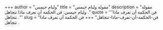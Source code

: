 +++
author = "وليام جيمس"
title = "مقولة وليام جيمس"
description = "مقولة وليام جيمس: فن الحكمة أن تعرف ماذا تتجاهل ."
quote = '''فن الحكمة أن تعرف ماذا تتجاهل .'''
slug = "فن-الحكمة-أن-تعرف-ماذا-تتجاهل"
+++
فن الحكمة أن تعرف ماذا تتجاهل .

